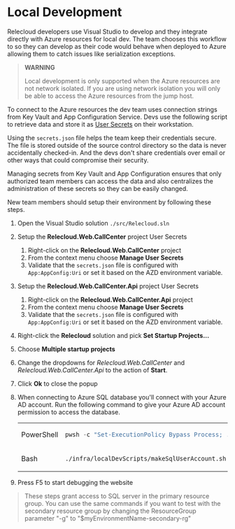 # Local Development

Relecloud developers use Visual Studio to develop and they integrate directly with Azure resources for local dev. The team chooses this workflow to so they can develop as their code would behave when deployed to Azure allowing them to catch issues like serialization exceptions.


> **WARNING**
>
> Local development is only supported when the Azure resources are not network isolated.
> If you are using network isolation you will only be able to access the Azure resources from the jump host.
>

To connect to the Azure resources the dev team uses connection strings from Key Vault and App Configuration Service. Devs use the following script to retrieve data and store it as [User Secrets](https://learn.microsoft.com/aspnet/core/security/app-secrets?view=aspnetcore-6.0&tabs=windows) on their workstation.

Using the `secrets.json` file helps the team keep their credentials secure. The file is stored outside of the source control directory so the data is never accidentally checked-in. And the devs don't share credentials over email or other ways that could compromise their security.

Managing secrets from Key Vault and App Configuration ensures that only authorized team members can access the data and also centralizes the administration of these secrets so they can be easily changed.

New team members should setup their environment by following these steps.

1. Open the Visual Studio solution `./src/Relecloud.sln`
1. Setup the **Relecloud.Web.CallCenter** project User Secrets
    1. Right-click on the **Relecloud.Web.CallCenter** project
    1. From the context menu choose **Manage User Secrets**
    1. Validate that the `secrets.json` file is configured with `App:AppConfig:Uri` or set it based on the AZD environment variable.

1. Setup the **Relecloud.Web.CallCenter.Api** project User Secrets
    1. Right-click on the **Relecloud.Web.CallCenter.Api** project
    1. From the context menu choose **Manage User Secrets**
    1. Validate that the `secrets.json` file is configured with `App:AppConfig:Uri` or set it based on the AZD environment variable.

1. Right-click the **Relecloud** solution and pick **Set Startup Projects...**
1. Choose **Multiple startup projects**
1. Change the dropdowns for *Relecloud.Web.CallCenter* and *Relecloud.Web.CallCenter.Api* to the action of **Start**.
1. Click **Ok** to close the popup

1. When connecting to Azure SQL database you'll connect with your Azure AD account.
Run the following command to give your Azure AD account permission to access the database.

    <table>
    <tr>
    <td>PowerShell</td>
    <td>

    ```ps1
    pwsh -c "Set-ExecutionPolicy Bypass Process; .\infra\localDevScripts\makeSqlUserAccount.ps1 -g '$myEnvironmentName-rg'"
    ```

    </td>
    </tr>
    <tr>
    <td>Bash</td>
    <td>
            
    ```bash
    ./infra/localDevScripts/makeSqlUserAccount.sh -g "$myEnvironmentName-rg"
    ```

    </td>
    </tr>
    </table>

1. Press F5 to start debugging the website

> These steps grant access to SQL server in the primary resource group.
> You can use the same commands if you want to test with the secondary resource
> group by changing the ResourceGroup parameter "-g" to "$myEnvironmentName-secondary-rg"